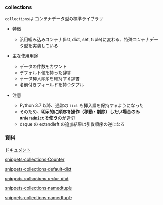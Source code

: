 ### collections

`collections`は コンテナデータ型の標準ライブラリ

- 特徴

  - 汎用組み込みコンテナ(list, dict, set, tuple)に変わる、特殊コンテナデータ型を実装している

- 主な使用用途

  - データの件数をカウント
  - デフォルト値を持った辞書
  - データ挿入順序を維持する辞書
  - 名前付きフィールドを持つタプル

- 注意

  - Python 3.7 以降、通常の `dict` も挿入順を保持するようになった
  - そのため、**明示的に順序を操作（移動・削除）したい場合のみ `OrderedDict` を使う**のが適切
  - deque の extendleft の追加結果は引数順序の逆になる

### 資料

[ドキュメント](https://docs.python.org/ja/3.13/library/collections.html)

[snippets-collections-Counter](https://github.com/akagikouzanh/python-snippets-hub/blob/master/snippets/snippets_collections_counter.py)

[snippets-collections-default-dict](https://github.com/akagikouzanh/python-snippets-hub/blob/master/snippets/snippets_collections_defaultdict.py)

[snippets-collections-order-dict](https://github.com/akagikouzanh/python-snippets-hub/blob/master/snippets/snippets_collections_orderdict.py)

[snippets-collections-namedtuple](https://github.com/akagikouzanh/python-snippets-hub/blob/master/snippets/snippets_collections_namedtuple.py)

[snippets-collections-namedtuple](https://github.com/akagikouzanh/python-snippets-hub/blob/master/snippets/snippets_collections_deque.py)
